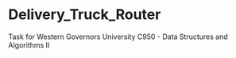 # Delivery_Truck_Router
Task for Western Governors University C950 - Data Structures and Algorithms II
